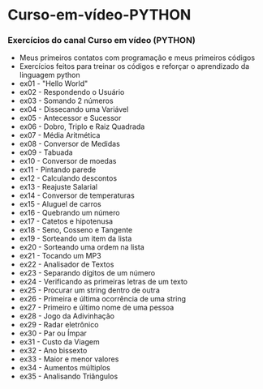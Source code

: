 # Curso-em-vídeo-PYTHON
### Exercícios do canal Curso em vídeo (PYTHON)  

- Meus primeiros contatos com programação e meus primeiros códigos
- Exercícios feitos para treinar os códigos e reforçar o aprendizado da linguagem python
- ex01 - "Hello World"
- ex02 - Respondendo o Usuário
- ex03 - Somando 2 números
- ex04 - Dissecando uma Variável
- ex05 - Antecessor e Sucessor
- ex06 - Dobro, Triplo e Raiz Quadrada
- ex07 - Média Aritmética
- ex08 - Conversor de Medidas
- ex09 - Tabuada
- ex10 - Conversor de moedas
- ex11 - Pintando parede
- ex12 - Calculando descontos
- ex13 - Reajuste Salarial 
- ex14 - Conversor de temperaturas
- ex15 - Aluguel de carros
- ex16 - Quebrando um número
- ex17 - Catetos e hipotenusa
- ex18 - Seno, Cosseno e Tangente
- ex19 - Sorteando um item da lista
- ex20 - Sorteando uma ordem na lista
- ex21 - Tocando um MP3
- ex22 - Analisador de Textos
- ex23 - Separando dígitos de um número
- ex24 - Verificando as primeiras letras de um texto
- ex25 - Procurar um string dentro de outra
- ex26 - Primeira e última ocorrência de uma string
- ex27 - Primeiro e último nome de uma pessoa
- ex28 - Jogo da Adivinhação
- ex29 - Radar eletrônico
- ex30 - Par ou Ímpar
- ex31 - Custo da Viagem
- ex32 - Ano bissexto
- ex33 - Maior e menor valores
- ex34 - Aumentos múltiplos
- ex35 - Analisando Triângulos
